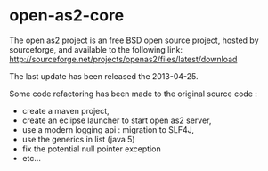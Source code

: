 # open-as2-core
The open as2 project is an free BSD open source project, hosted by sourceforge, and available to the following link: http://sourceforge.net/projects/openas2/files/latest/download

The last update has been released the 2013-04-25.

Some code refactoring has been made to the original source code :
 - create a maven project,
 - create an eclipse launcher to start open as2 server,
 - use a modern logging api : migration to SLF4J,
 - use the generics in list (java 5)
 - fix the potential null pointer exception
 - etc...
 
